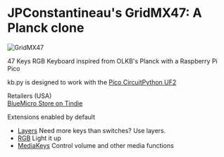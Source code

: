 # JPConstantineau's GridMX47: A Planck clone

![GridMX47](https://cdn.tindiemedia.com/images/resize/alLUevg6WzBFO9uqkOwd5Lw5tJY=/p/fit-in/1370x912/filters:fill(fff)/i/556481/products/2021-10-26T23%3A29%3A50.131Z-PXL_20211026_230848859.jpg?1635265805)

47 Keys RGB Keyboard inspired from OLKB's Planck with a Raspberry Pi Pico

kb.py is designed to work with the [Pico CircuitPython UF2](https://circuitpython.org/board/raspberry_pi_pico/)

Retailers (USA)  
[BlueMicro Store on Tindie](https://www.tindie.com/products/jpconstantineau/47-keys-rgb-keyboard-using-raspberry-pi-pico/)

Extensions enabled by default  
- [Layers](https://github.com/KMKfw/kmk_firmware/tree/master/docs/layers.md) Need more keys than switches? Use layers.
- [RGB](https://github.com/KMKfw/kmk_firmware/tree/master/docs/rgb.md) Light it up
- [MediaKeys](https://github.com/KMKfw/kmk_firmware/tree/master/docs/media_keys.md) Control volume and other media functions

